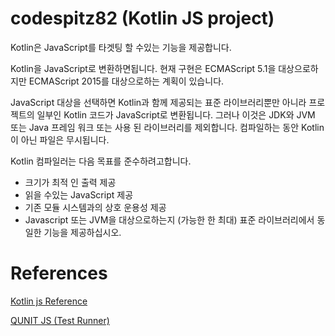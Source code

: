 # codespitz82 (Kotlin JS project)
Kotlin은 JavaScript를 타겟팅 할 수있는 기능을 제공합니다.

Kotlin을 JavaScript로 변환하면됩니다. 현재 구현은 ECMAScript 5.1을 대상으로하지만 ECMAScript 2015를 대상으로하는 계획이 있습니다.

JavaScript 대상을 선택하면 Kotlin과 함께 제공되는 표준 라이브러리뿐만 아니라 프로젝트의 일부인 Kotlin 코드가 JavaScript로 변환됩니다. 
그러나 이것은 JDK와 JVM 또는 Java 프레임 워크 또는 사용 된 라이브러리를 제외합니다. 컴파일하는 동안 Kotlin이 아닌 파일은 무시됩니다.

Kotlin 컴파일러는 다음 목표를 준수하려고합니다.

- 크기가 최적 인 출력 제공
- 읽을 수있는 JavaScript 제공
- 기존 모듈 시스템과의 상호 운용성 제공
- Javascript 또는 JVM을 대상으로하는지 (가능한 한 최대) 표준 라이브러리에서 동일한 기능을 제공하십시오.


# References
[Kotlin js Reference](https://kotlinlang.org/docs/tutorials/javascript/getting-started-gradle/getting-started-with-gradle.html)

[QUNIT JS (Test Runner)](https://qunitjs.com/)